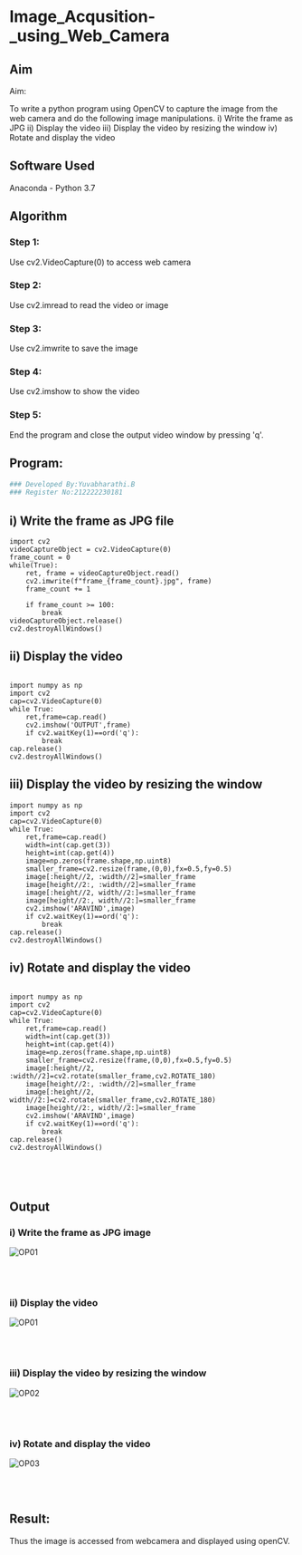 # Image_Acqusition-_using_Web_Camera
## Aim
 
Aim:
 
To write a python program using OpenCV to capture the image from the web camera and do the following image manipulations.
i) Write the frame as JPG 
ii) Display the video 
iii) Display the video by resizing the window
iv) Rotate and display the video

## Software Used
Anaconda - Python 3.7
## Algorithm
### Step 1:
Use cv2.VideoCapture(0) to access web camera
<br>
### Step 2:
Use cv2.imread to read the video or image
<br>
### Step 3:
Use cv2.imwrite to save the image
<br>
### Step 4:
Use cv2.imshow to show the video
<br>
### Step 5:
End the program and close the output video window by pressing 'q'.
<br>
## Program:
``` Python
### Developed By:Yuvabharathi.B
### Register No:212222230181
```

## i) Write the frame as JPG file

```
import cv2
videoCaptureObject = cv2.VideoCapture(0)
frame_count = 0
while(True):
    ret, frame = videoCaptureObject.read()
    cv2.imwrite(f"frame_{frame_count}.jpg", frame)
    frame_count += 1
    
    if frame_count >= 100:
        break
videoCaptureObject.release()
cv2.destroyAllWindows()
```

## ii) Display the video
```

import numpy as np
import cv2
cap=cv2.VideoCapture(0)
while True:
    ret,frame=cap.read()
    cv2.imshow('OUTPUT',frame)
    if cv2.waitKey(1)==ord('q'):
        break
cap.release()
cv2.destroyAllWindows()
```

## iii) Display the video by resizing the window

```
import numpy as np
import cv2
cap=cv2.VideoCapture(0)
while True:
    ret,frame=cap.read()
    width=int(cap.get(3))
    height=int(cap.get(4))
    image=np.zeros(frame.shape,np.uint8)
    smaller_frame=cv2.resize(frame,(0,0),fx=0.5,fy=0.5)
    image[:height//2, :width//2]=smaller_frame
    image[height//2:, :width//2]=smaller_frame
    image[:height//2, width//2:]=smaller_frame
    image[height//2:, width//2:]=smaller_frame
    cv2.imshow('ARAVIND',image)
    if cv2.waitKey(1)==ord('q'):
        break
cap.release()
cv2.destroyAllWindows()
```


## iv) Rotate and display the video

```

import numpy as np
import cv2
cap=cv2.VideoCapture(0)
while True:
    ret,frame=cap.read()
    width=int(cap.get(3))
    height=int(cap.get(4))
    image=np.zeros(frame.shape,np.uint8)
    smaller_frame=cv2.resize(frame,(0,0),fx=0.5,fy=0.5)
    image[:height//2, :width//2]=cv2.rotate(smaller_frame,cv2.ROTATE_180)
    image[height//2:, :width//2]=smaller_frame
    image[:height//2, width//2:]=cv2.rotate(smaller_frame,cv2.ROTATE_180)
    image[height//2:, width//2:]=smaller_frame
    cv2.imshow('ARAVIND',image)
    if cv2.waitKey(1)==ord('q'):
        break
cap.release()
cv2.destroyAllWindows()





```
## Output

### i) Write the frame as JPG image
![OP01](https://github.com/Aravindsamy04/Image_Acqusition-_using_Web_Camera/assets/113497037/aeef0405-c96b-45bc-86d9-b79adb06940c)


</br>

</br>


### ii) Display the video

![OP01](https://github.com/Aravindsamy04/Image_Acqusition-_using_Web_Camera/assets/113497037/1d095ea7-6395-47e1-9c88-8bac251e7c16)

</br>

</br>


### iii) Display the video by resizing the window


![OP02](https://github.com/Aravindsamy04/Image_Acqusition-_using_Web_Camera/assets/113497037/302989fa-b2ec-46b0-b688-a087e5501c12)

</br>

</br>



### iv) Rotate and display the video

![OP03](https://github.com/Aravindsamy04/Image_Acqusition-_using_Web_Camera/assets/113497037/d75285e5-4bb3-41c3-a408-b7305daf7de0)

</br>
</br>


## Result:
Thus the image is accessed from webcamera and displayed using openCV.
